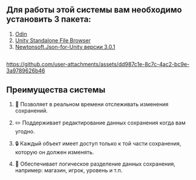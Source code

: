 ## Для работы этой системы вам необходимо установить 3 пакета:
1. [Odin](https://assetstore.unity.com/packages/tools/utilities/odin-inspector-and-serializer-89041.)
2. [Unity Standalone File Browser](https://github.com/gkngkc/UnityStandaloneFileBrowser)
3. [Newtonsoft.Json-for-Unity версии 3.0.1](https://github.com/applejag/Newtonsoft.Json-for-Unity/wiki/Install-official-via-UPM)


##

https://github.com/user-attachments/assets/dd987c1e-8c7c-4ac2-bc9e-3a9789626b46

## Преимущества системы

1. 🔄 Позволяет в реальном времени отслеживать изменения сохранений.

2. ✏️ Поддерживает редактирование данных сохранения когда вам угодно.

3. 🔒 Каждый объект имеет доступ только к той части сохранения, которую он должен изменять.

4. 🧩 Обеспечивает логическое разделение данных сохранения, например: магазин, игрок, уровень и т.п.
